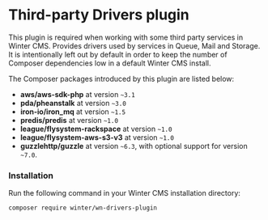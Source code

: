 # Third-party Drivers plugin

This plugin is required when working with some third party services in Winter CMS. Provides drivers used by services in Queue, Mail and Storage. It is intentionally left out by default in order to keep the number of Composer dependencies low in a default Winter CMS install.

The Composer packages introduced by this plugin are listed below:

- **aws/aws-sdk-php** at version `~3.1`
- **pda/pheanstalk** at version `~3.0`
- **iron-io/iron_mq** at version `~1.5`
- **predis/predis** at version `~1.0`
- **league/flysystem-rackspace** at version `~1.0`
- **league/flysystem-aws-s3-v3** at version `~1.0`
- **guzzlehttp/guzzle** at version `~6.3`, with optional support for version `~7.0`.

### Installation

Run the following command in your Winter CMS installation directory:

```
composer require winter/wn-drivers-plugin
```
